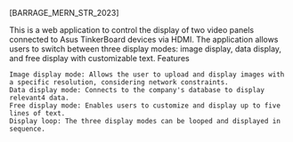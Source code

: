 [BARRAGE_MERN_STR_2023]

This is a web application to control the display of two video panels connected to Asus TinkerBoard devices via HDMI. The application allows users to switch between three display modes: image display, data display, and free display with customizable text.
Features

    Image display mode: Allows the user to upload and display images with a specific resolution, considering network constraints.
    Data display mode: Connects to the company's database to display relevant4 data.
    Free display mode: Enables users to customize and display up to five lines of text.
    Display loop: The three display modes can be looped and displayed in sequence.

